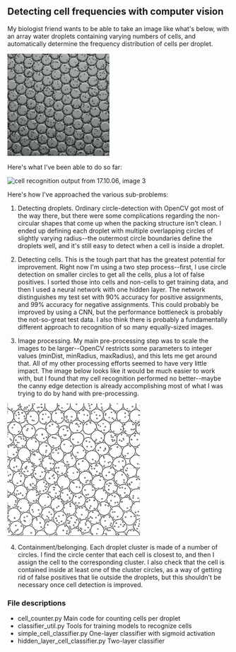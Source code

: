 ## Detecting cell frequencies with computer vision


My biologist friend wants to be able to take an image like what's below, with an array water droplets containing varying numbers of cells, and automatically determine the frequency distribution of cells per droplet.

![array of water droplets containing cells](images/test_array_lo_res.png)

Here's what I've been able to do so far:

![cell recognition output from 17.10.06, image 3](images/output_17.10.06.3.img1annotated.png)

Here's how I've approached the various sub-problems:

1. Detecting droplets. Ordinary circle-detection with OpenCV got most of the way there, but there were some complications regarding the non-circular shapes that come up when the packing structure isn't clean. I ended up defining each droplet with multiple overlapping circles of slightly varying radius--the outermost circle boundaries define the droplets well, and it's still easy to detect when a cell is inside a droplet.

2. Detecting cells. This is the tough part that has the greatest potential for improvement. Right now I'm using a two step process--first, I use circle detection on smaller circles to get all the cells, plus a lot of false positives. I sorted those into cells and non-cells to get training data, and then I used a neural network with one hidden layer. The network distinguishes my test set with 90% accuracy for positive assignments, and 99% accuracy for negative assignments. This could probably be improved by using a CNN, but the performance bottleneck is probably the not-so-great test data. I also think there is probably a fundamentally different approach to recognition of so many equally-sized images.

3. Image processing. My main pre-processing step was to scale the images to be larger--OpenCV restricts some parameters to integer values (minDist, minRadius, maxRadius), and this lets me get around that. All of my other processing efforts seemed to have very little impact. The image below looks like it would be much easier to work with, but I found that my cell recognition performed no better--maybe the canny edge detection is already accomplishing most of what I was trying to do by hand with pre-processing. 

![thresholded droplets image](images/test_array_1_hi_res_thresholded_small.png)

4. Containment/belonging. Each droplet cluster is made of a number of circles. I find the circle center that each cell is closest to, and then I assign the cell to the corresponding cluster. I also check that the cell is contained inside at least one of the cluster circles, as a way of getting rid of false positives that lie outside the droplets, but this shouldn't be necessary once cell detection is improved.


### File descriptions
- cell_counter.py   Main code for counting cells per droplet
- classifier_util.py   Tools for training models to recognize cells
- simple_cell_classifier.py   One-layer classifier with sigmoid activation
- hidden_layer_cell_classifier.py   Two-layer classifier